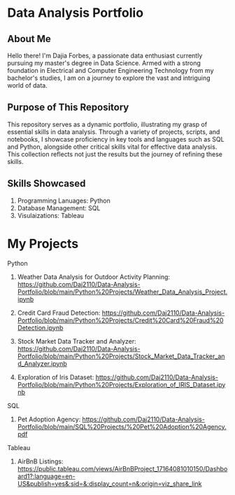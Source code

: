 # Data Analysis Portfolio
## About Me
Hello there! I'm Dajia Forbes, a passionate data enthusiast currently pursuing my master's degree in Data Science. Armed with a strong foundation in Electrical and Computer Engineering Technology from my bachelor's studies, I am on a journey to explore the vast and intriguing world of data.

## Purpose of This Repository
This repository serves as a dynamic portfolio, illustrating my grasp of essential skills in data analysis. Through a variety of projects, scripts, and notebooks, I showcase proficiency in key tools and languages such as SQL and Python, alongside other critical skills vital for effective data analysis. This collection reflects not just the results but the journey of refining these skills.

## Skills Showcased
1. Programming Lanuages: Python
2. Database Management: SQL
3. Visulaizations: Tableau 

# My Projects
 Python 
  1. Weather Data Analysis for Outdoor Activity Planning: https://github.com/Daj2110/Data-Analysis-Portfolio/blob/main/Python%20Projects/Weather_Data_Analysis_Project.ipynb
     
  2. Credit Card Fraud Detection: https://github.com/Daj2110/Data-Analysis-Portfolio/blob/main/Python%20Projects/Credit%20Card%20Fraud%20Detection.ipynb
     
  3. Stock Market Data Tracker and Analyzer: https://github.com/Daj2110/Data-Analysis-Portfolio/blob/main/Python%20Projects/Stock_Market_Data_Tracker_and_Analyzer.ipynb
     
  4. Exploration of Iris Dataset: https://github.com/Daj2110/Data-Analysis-Portfolio/blob/main/Python%20Projects/Exploration_of_IRIS_Dataset.ipynb

SQL 
 1. Pet Adoption Agency: https://github.com/Daj2110/Data-Analysis-Portfolio/blob/main/SQL%20Projects/%20Pet%20Adoption%20Agency.pdf

Tableau 
1. AirBnB Listings: https://public.tableau.com/views/AirBnBProject_17164081010150/Dashboard1?:language=en-US&publish=yes&:sid=&:display_count=n&:origin=viz_share_link
